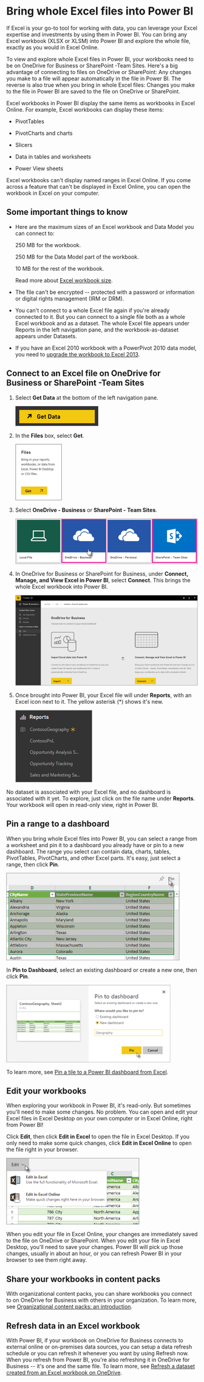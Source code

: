 <properties
   pageTitle="Bring whole Excel files into Power BI"
   description="Learn how to bring whole Excel files into Power BI"
   services="powerbi"
   documentationCenter=""
   authors="Minewiskan"
   manager="mblythe"
   editor=""
   tags=""/>

<tags
   ms.service="powerbi"
   ms.devlang="NA"
   ms.topic="article"
   ms.tgt_pltfrm="NA"
   ms.workload="powerbi"
   ms.date="12/14/2015"
   ms.author="owend"/>
# Bring whole Excel files into Power BI

If Excel is your go-to tool for working with data, you can leverage your Excel expertise and investments by using them in Power BI. You can bring any Excel workbook (XLSX or XLSM) into Power BI and explore the whole file, exactly as you would in Excel Online.

To view and explore whole Excel files in Power BI, your workbooks need to be on OneDrive for Business or SharePoint -Team Sites. Here's a big advantage of connecting to files on OneDrive or SharePoint: Any changes you make to a file will appear automatically in the file in Power BI. The reverse is also true when you bring in whole Excel files: Changes you make to the file in Power BI are saved to the file on OneDrive or SharePoint.

Excel workbooks in Power BI display the same items as workbooks in Excel Online. For example, Excel workbooks can display these items:

-   PivotTables

-   PivotCharts and charts

-   Slicers

-   Data in tables and worksheets  

-   Power View sheets

Excel workbooks can't display named ranges in Excel Online. If you come across a feature that can't be displayed in Excel Online, you can open the workbook in Excel on your computer.

## Some important things to know

-   Here are the maximum sizes of an Excel workbook and Data Model you can connect to:

    250 MB for the workbook.

    250 MB for the Data Model part of the workbook. 

    10 MB for the rest of the workbook.

    Read more about [Excel workbook size](powerbi-reduce-the-size-of-an-excel-workbook.md).

-   The file can't be encrypted -- protected with a password or information or digital rights management (IRM or DRM).

-   You can't connect to a whole Excel file again if you're already connected to it. But you can connect to a single file both as a whole Excel workbook and as a dataset. The whole Excel file appears under Reports in the left navigation pane, and the workbook-as-dataset appears under Datasets.

-   If you have an Excel 2010 workbook with a PowerPivot 2010 data model, you need to [upgrade the workbook to Excel 2013](https://support.office.com/article/Upgrade-Power-Pivot-Data-Models-to-Excel-2013-c66578cb-74d5-43ae-a474-5a01be5db439).


## Connect to an Excel file on OneDrive for Business or SharePoint -Team Sites

1.  Select **Get Data** at the bottom of the left navigation pane. 

    ![](media/powerbi-bring-in-whole-excel-files/PBI_GetData.png)

2.  In the **Files** box, select **Get**.

    ![](media/powerbi-bring-in-whole-excel-files/PBI_GetFiles.png)

3.  Select **OneDrive - Business** or **SharePoint - Team Sites**.

    ![](media/powerbi-bring-in-whole-excel-files/PBI_GetFilesLocalOneDriveEtc..png)

4.  In OneDrive for Business or SharePoint for Business, under **Connect, Manage, and View Excel in Power BI**, select **Connect**. This brings the whole Excel workbook into Power BI.

    ![](media/powerbi-bring-in-whole-excel-files/PBI_ImportExcelDataOrWhole.png)

5.  Once brought into Power BI, your Excel file will under **Reports**, with an Excel icon next to it. The yellow asterisk (\*) shows it's new.

    ![](media/powerbi-bring-in-whole-excel-files/PBI_XLFF_LeftNav.png)

  No dataset is associated with your Excel file, and no dashboard is associated with it yet. To explore, just click on the file name under **Reports**. Your workbook will open in read-only view, right in Power BI.

## Pin a range to a dashboard
When you bring whole Excel files into Power BI, you can select a range from a worksheet and pin it to a dashboard you already have or pin to a new dashboard. The range you select can contain data, charts, tables, PivotTables, PivotCharts, and other Excel parts.
It's easy, just select a range, then click **Pin**.

![](media/powerbi-bring-in-whole-excel-files/PBI_PinRange.png)

In **Pin to Dashboard**, select an existing dashboard or create a new one, then click **Pin**.

![](media/powerbi-bring-in-whole-excel-files/PBI_PinToDashboard.png)

To learn more, see [Pin a tile to a Power BI dashboard from Excel](powerbi-service-pin-a-tile-to-a-dashboard-from-excel.md).

## Edit your workbooks
When exploring your workbook in Power BI, it's read-only. But sometimes you'll need to make some changes. No problem. You can open and edit your Excel files in Excel Desktop on your own computer or in Excel Online, right from Power BI!

Click **Edit**, then click **Edit in Excel** to open the file in Excel Desktop. If you only need to make some quick changes, click **Edit in Excel Online** to open the file right in your browser.

![](media/powerbi-bring-in-whole-excel-files/PBI_EditInExcel.png)

When you edit your file in Excel Online, your changes are immediately saved to the file on OneDrive or SharePoint. When you edit your file in Excel Desktop, you'll need to save your changes. Power BI will pick up those changes, usually in about an hour, or you can refresh Power BI in your browser to see them right away.


## Share your workbooks in content packs
With organizational content packs, you can share workbooks you connect to on OneDrive for Business with others in your organization. To learn more, see [Organizational content packs: an introduction](powerbi-service-organizational-content-packs-introduction.md).

## Refresh data in an Excel workbook

With Power BI, if your workbook on OneDrive for Business connects to external online or on-premises data sources, you can setup a data refresh schedule or you can refresh it whenever you want by using Refresh now. When you refresh from Power BI, you're also refreshing it in OneDrive for Business -- it's one and the same file. To learn more, see [Refresh a dataset created from an Excel workbook on OneDrive](powerbi-refresh-excel-file-onedrive.md).
